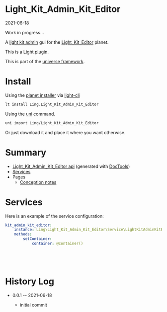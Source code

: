 Light_Kit_Admin_Kit_Editor
===========
2021-06-18


Work in progress...

A [light kit admin](https://github.com/lingtalfi/Light_Kit_Admin) gui for the [Light_Kit_Editor](https://github.com/lingtalfi/Light_Kit_Editor) planet.


This is a [Light plugin](https://github.com/lingtalfi/Light/blob/master/doc/pages/plugin.md).

This is part of the [universe framework](https://github.com/karayabin/universe-snapshot).


Install
==========

Using the [planet installer](https://github.com/lingtalfi/Light_PlanetInstaller) via [light-cli](https://github.com/lingtalfi/Light_Cli)
```bash
lt install Ling.Light_Kit_Admin_Kit_Editor
```

Using the [uni](https://github.com/lingtalfi/universe-naive-importer) command.
```bash
uni import Ling/Light_Kit_Admin_Kit_Editor
```

Or just download it and place it where you want otherwise.






Summary
===========
- [Light_Kit_Admin_Kit_Editor api](https://github.com/lingtalfi/Light_Kit_Admin_Kit_Editor/blob/master/doc/api/Ling/Light_Kit_Admin_Kit_Editor.md) (generated with [DocTools](https://github.com/lingtalfi/DocTools))
- [Services](#services)
- Pages
    - [Conception notes](https://github.com/lingtalfi/Light_Kit_Admin_Kit_Editor/blob/master/doc/pages/conception-notes.md)






Services
=========


Here is an example of the service configuration:

```yaml
kit_admin_kit_editor: 
    instance: Ling\Light_Kit_Admin_Kit_Editor\Service\LightKitAdminKitEditorService
    methods: 
        setContainer: 
            container: @container()
        
    




```



History Log
=============

- 0.0.1 -- 2021-06-18

    - initial commit